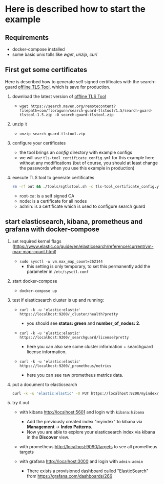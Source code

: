 # Here is described how to start the example

## Requirements

-   docker-compose installed
-   some basic unix tolls like _wget_, _unzip_, _curl_

## First get some certificates

Here is described how to generate self signed certificates with the search-guard [offline TLS Tool](https://docs.search-guard.com/latest/offline-tls-tool), which is save for production.

1.  download the latest version of [offline TLS Tool](https://search.maven.org/#search%7Cga%7C1%7Ca%3A%22search-guard-tlstool%22)
    -   `wget https://search.maven.org/remotecontent?filepath=com/floragunn/search-guard-tlstool/1.5/search-guard-tlstool-1.5.zip -O search-guard-tlstool.zip`

2.  unzip it
    -   `unzip search-guard-tlstool.zip`

3.  configure your certificates   
    -   the tool brings an _config_ directory with example configs   
    -   we will use `tls-tool_certificate_config.yml` for this example here without any modifications (but of course, you should at least change the passwords when you use this example in production)

4.  execute TLS tool to generate certificates
    ```bash
    rm -rf out && ./tools/sgtlstool.sh -c tls-tool_certificate_config.yml -ca -crt
    ```
    -   root-ca: is a self signed CA 
    -   node: is a certificate for all nodes
    -   admin: is a certificate which is used to configure search guard

## start elasticsearch, kibana, prometheus and grafana with docker-compose

1.  set required kernel flags (<https://www.elastic.co/guide/en/elasticsearch/reference/current/vm-max-map-count.html>)
    -   `sudo sysctl -w vm.max_map_count=262144`
        -   this setting is only temporary, to set this permanently add the parameter in `/etc/sysctl.conf`

2.  start docker-compose
    -   `docker-compose up`   

3.  test if elasticsearch cluster is up and running: 

    -   `curl -k -u 'elastic:elastic' https://localhost:9200/_cluster/health?pretty`
        -   you should see **status: green** and **number_of_nodes: 2**.

    -   `curl -k -u 'elastic:elastic' https://localhost:9200/_searchguard/license?pretty`
        -   here you can also see some cluster information + searchguard license information.

    -   `curl -k -u 'elastic:elastic' https://localhost:9200/_prometheus/metrics`
        -   here you can see raw prometheus metrics data.

4.  put a document to elasticsearch  
    ```bash
    curl -k -u 'elastic:elastic' -X PUT https://localhost:9200/myindex/_doc/1 -H 'Content-Type: application/json' -d '{"user" : "kimchy", "post_date" : "2009-11-15T14:12:12", "message" : "trying out Elasticsearch"}'
    ```

5.  try it out

    -   with kibana <http://localhost:5601> and login with `kibana:kibana`
        -   Add the previously created index "myindex" to kibana via **Management** -> **Index Patterns**.
        -   Now you are able to explore your elasticsearch index via kibana in the **Discover** view.

    -   with prometheus <http://localhost:9090/targets> to see all prometheus targets

    -   with grafana <http://localhost:3000> and login with `admin:admin`
        -   There exists a provisioned dashboard called "ElasticSearch" from <https://grafana.com/dashboards/266>
